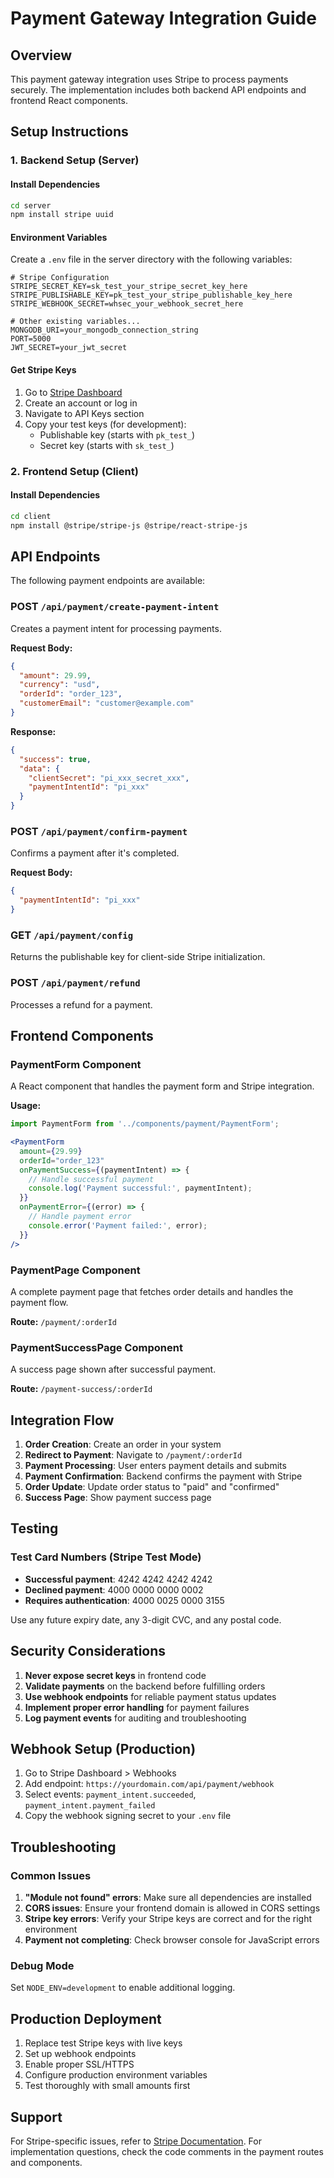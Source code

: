 # Payment Gateway Integration Guide

## Overview
This payment gateway integration uses Stripe to process payments securely. The implementation includes both backend API endpoints and frontend React components.

## Setup Instructions

### 1. Backend Setup (Server)

#### Install Dependencies
```bash
cd server
npm install stripe uuid
```

#### Environment Variables
Create a `.env` file in the server directory with the following variables:

```env
# Stripe Configuration
STRIPE_SECRET_KEY=sk_test_your_stripe_secret_key_here
STRIPE_PUBLISHABLE_KEY=pk_test_your_stripe_publishable_key_here
STRIPE_WEBHOOK_SECRET=whsec_your_webhook_secret_here

# Other existing variables...
MONGODB_URI=your_mongodb_connection_string
PORT=5000
JWT_SECRET=your_jwt_secret
```

#### Get Stripe Keys
1. Go to [Stripe Dashboard](https://dashboard.stripe.com/)
2. Create an account or log in
3. Navigate to API Keys section
4. Copy your test keys (for development):
   - Publishable key (starts with `pk_test_`)
   - Secret key (starts with `sk_test_`)

### 2. Frontend Setup (Client)

#### Install Dependencies
```bash
cd client
npm install @stripe/stripe-js @stripe/react-stripe-js
```

## API Endpoints

The following payment endpoints are available:

### POST `/api/payment/create-payment-intent`
Creates a payment intent for processing payments.

**Request Body:**
```json
{
  "amount": 29.99,
  "currency": "usd",
  "orderId": "order_123",
  "customerEmail": "customer@example.com"
}
```

**Response:**
```json
{
  "success": true,
  "data": {
    "clientSecret": "pi_xxx_secret_xxx",
    "paymentIntentId": "pi_xxx"
  }
}
```

### POST `/api/payment/confirm-payment`
Confirms a payment after it's completed.

**Request Body:**
```json
{
  "paymentIntentId": "pi_xxx"
}
```

### GET `/api/payment/config`
Returns the publishable key for client-side Stripe initialization.

### POST `/api/payment/refund`
Processes a refund for a payment.

## Frontend Components

### PaymentForm Component
A React component that handles the payment form and Stripe integration.

**Usage:**
```jsx
import PaymentForm from '../components/payment/PaymentForm';

<PaymentForm
  amount={29.99}
  orderId="order_123"
  onPaymentSuccess={(paymentIntent) => {
    // Handle successful payment
    console.log('Payment successful:', paymentIntent);
  }}
  onPaymentError={(error) => {
    // Handle payment error
    console.error('Payment failed:', error);
  }}
/>
```

### PaymentPage Component
A complete payment page that fetches order details and handles the payment flow.

**Route:** `/payment/:orderId`

### PaymentSuccessPage Component
A success page shown after successful payment.

**Route:** `/payment-success/:orderId`

## Integration Flow

1. **Order Creation**: Create an order in your system
2. **Redirect to Payment**: Navigate to `/payment/:orderId`
3. **Payment Processing**: User enters payment details and submits
4. **Payment Confirmation**: Backend confirms the payment with Stripe
5. **Order Update**: Update order status to "paid" and "confirmed"
6. **Success Page**: Show payment success page

## Testing

### Test Card Numbers (Stripe Test Mode)
- **Successful payment**: 4242 4242 4242 4242
- **Declined payment**: 4000 0000 0000 0002
- **Requires authentication**: 4000 0025 0000 3155

Use any future expiry date, any 3-digit CVC, and any postal code.

## Security Considerations

1. **Never expose secret keys** in frontend code
2. **Validate payments** on the backend before fulfilling orders
3. **Use webhook endpoints** for reliable payment status updates
4. **Implement proper error handling** for payment failures
5. **Log payment events** for auditing and troubleshooting

## Webhook Setup (Production)

1. Go to Stripe Dashboard > Webhooks
2. Add endpoint: `https://yourdomain.com/api/payment/webhook`
3. Select events: `payment_intent.succeeded`, `payment_intent.payment_failed`
4. Copy the webhook signing secret to your `.env` file

## Troubleshooting

### Common Issues

1. **"Module not found" errors**: Make sure all dependencies are installed
2. **CORS issues**: Ensure your frontend domain is allowed in CORS settings
3. **Stripe key errors**: Verify your Stripe keys are correct and for the right environment
4. **Payment not completing**: Check browser console for JavaScript errors

### Debug Mode
Set `NODE_ENV=development` to enable additional logging.

## Production Deployment

1. Replace test Stripe keys with live keys
2. Set up webhook endpoints
3. Enable proper SSL/HTTPS
4. Configure production environment variables
5. Test thoroughly with small amounts first

## Support

For Stripe-specific issues, refer to [Stripe Documentation](https://stripe.com/docs).
For implementation questions, check the code comments in the payment routes and components.